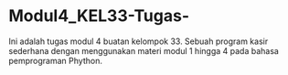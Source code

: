 # Modul4_KEL33-Tugas-
Ini adalah tugas modul 4 buatan kelompok 33. Sebuah program kasir sederhana dengan menggunakan materi modul 1 hingga 4 pada bahasa pemprograman Phython.
